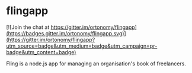 # flingapp

[![Join the chat at https://gitter.im/ortonomy/flingapp](https://badges.gitter.im/ortonomy/flingapp.svg)](https://gitter.im/ortonomy/flingapp?utm_source=badge&utm_medium=badge&utm_campaign=pr-badge&utm_content=badge)

Fling is a node.js app for managing an organisation's book of freelancers.
